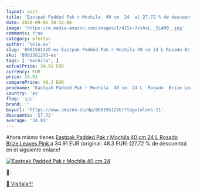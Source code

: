 ```yaml
---
layout: post
title: 'Eastpak Padded Pak r Mochila  40 cm  24  al 27.72 % de descuento'
date: 2020-09-06 20:52:00
image: 'https://m.media-amazon.com/images/I/41Ss-7xvhvL._SL400_.jpg'
comments: true
category: ofertas
author: 'tole.es'
slug: 'B0815G12VD-es Eastpak Padded Pak r Mochila 40 cm 24 L Rosado Brize...'
sku: 'B0815G12VD-es'
tags: [ 'mochila', ]
actualPrice: 34.91 EUR
currency: EUR
price: 34.91
comparePrice: 48.3 EUR
prodname: 'Eastpak Padded Pak r Mochila  40 cm  24 L  Rosado  Brize Leaves Pink '
country: 'es'
flag: '🇪🇸'
brand: ''
buyurl: 'https://www.amazon.es/dp/B0815G12VD/?tag=tolees-21'
descuento: '27.72'
average: '34.91'
---
```


Ahora mismo tienes [Eastpak Padded Pak r Mochila  40 cm  24 L  Rosado  Brize Leaves Pink ](https://www.amazon.es/dp/B0815G12VD/?tag=tolees-21) a 34.91 EUR (original: 48.3 EUR) (27.72 %  de descuento) en el siguiente enlace!

[![Eastpak Padded Pak r Mochila  40 cm  24 ](https://m.media-amazon.com/images/I/41Ss-7xvhvL._SL400_.jpg)](https://www.amazon.es/dp/B0815G12VD/?tag=tolees-21)

🔎:


[🛒 Visítala!!!](https://www.amazon.es/dp/B0815G12VD/?tag=tolees-21)
